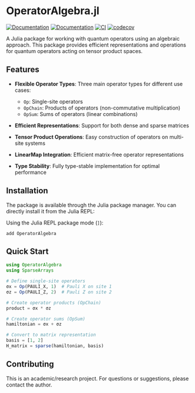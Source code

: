# OperatorAlgebra.jl

[![Documentation](https://img.shields.io/badge/docs-stable-blue.svg)](https://h-mnzlr.github.io/OperatorAlgebra.jl/stable)
[![Documentation](https://img.shields.io/badge/docs-dev-blue.svg)](https://h-mnzlr.github.io/OperatorAlgebra.jl/dev)
[![CI](https://github.com/h-mnzlr/OperatorAlgebra.jl/workflows/CI/badge.svg)](https://github.com/h-mnzlr/OperatorAlgebra.jl/actions/workflows/CI.yml)
[![codecov](https://codecov.io/gh/h-mnzlr/OperatorAlgebra.jl/branch/main/graph/badge.svg)](https://codecov.io/gh/h-mnzlr/OperatorAlgebra.jl)

A Julia package for working with quantum operators using an algebraic approach. This package provides efficient representations and operations for quantum operators acting on tensor product spaces.

## Features

- **Flexible Operator Types**: Three main operator types for different use cases:
  - `Op`: Single-site operators
  - `OpChain`: Products of operators (non-commutative multiplication)
  - `OpSum`: Sums of operators (linear combinations)

- **Efficient Representations**: Support for both dense and sparse matrices
- **Tensor Product Operations**: Easy construction of operators on multi-site systems
- **LinearMap Integration**: Efficient matrix-free operator representations
- **Type Stability**: Fully type-stable implementation for optimal performance

## Installation

The package is available through the Julia package manager. You can directly install it from the Julia REPL:

Using the Julia REPL package mode (`]`):
```
add OperatorAlgebra
```

## Quick Start

```julia
using OperatorAlgebra
using SparseArrays

# Define single-site operators
σx = Op(PAULI_X, 1)  # Pauli X on site 1
σz = Op(PAULI_Z, 2)  # Pauli Z on site 2

# Create operator products (OpChain)
product = σx * σz

# Create operator sums (OpSum)
hamiltonian = σx + σz

# Convert to matrix representation
basis = [1, 2]
H_matrix = sparse(hamiltonian, basis)
```

## Contributing

This is an academic/research project. For questions or suggestions, please contact the author.
